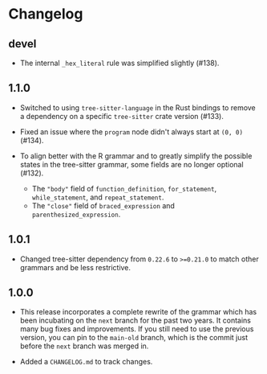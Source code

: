 # Changelog

## devel

- The internal `_hex_literal` rule was simplified slightly (#138).

## 1.1.0

- Switched to using `tree-sitter-language` in the Rust bindings to remove a dependency on a specific `tree-sitter` crate version (#133).

- Fixed an issue where the `program` node didn't always start at `(0, 0)` (#134).

- To align better with the R grammar and to greatly simplify the possible states in the tree-sitter grammar, some fields are no longer optional (#132).
  - The `"body"` field of `function_definition`, `for_statement`, `while_statement`, and `repeat_statement`.
  - The `"close"` field of `braced_expression` and `parenthesized_expression`.

## 1.0.1

- Changed tree-sitter dependency from `0.22.6` to `>=0.21.0` to match other grammars and be less restrictive.

## 1.0.0

- This release incorporates a complete rewrite of the grammar which has been incubating on the `next` branch for the past two years. It contains many bug fixes and improvements. If you still need to use the previous version, you can pin to the `main-old` branch, which is the commit just before the `next` branch was merged in.

- Added a `CHANGELOG.md` to track changes.
